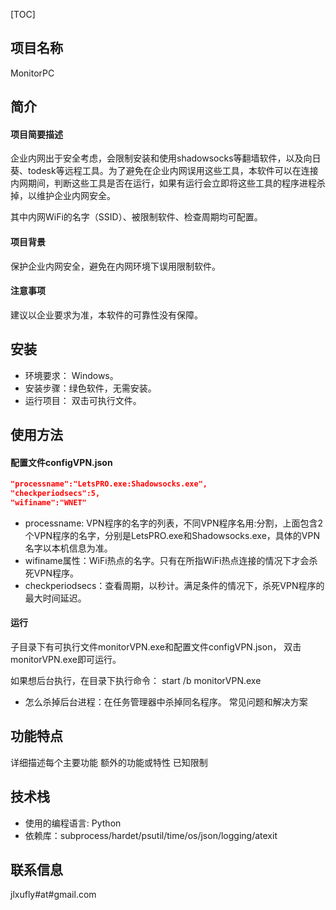 [TOC]

## 项目名称

MonitorPC

## 简介
#### 项目简要描述

企业内网出于安全考虑，会限制安装和使用shadowsocks等翻墙软件，以及向日葵、todesk等远程工具。为了避免在企业内网误用这些工具，本软件可以在连接内网期间，判断这些工具是否在运行，如果有运行会立即将这些工具的程序进程杀掉，以维护企业内网安全。

其中内网WiFi的名字（SSID）、被限制软件、检查周期均可配置。

#### 项目背景
保护企业内网安全，避免在内网环境下误用限制软件。



#### 注意事项

建议以企业要求为准，本软件的可靠性没有保障。

## 安装
+ 环境要求： Windows。
+ 安装步骤：绿色软件，无需安装。
+ 运行项目： 双击可执行文件。

## 使用方法
#### 配置文件configVPN.json
```json
"processname":"LetsPRO.exe:Shadowsocks.exe",
"checkperiodsecs":5,
"wifiname":"WNET"
```
+ processname: VPN程序的名字的列表，不同VPN程序名用:分割，上面包含2个VPN程序的名字，分别是LetsPRO.exe和Shadowsocks.exe，具体的VPN名字以本机信息为准。
+ wifiname属性：WiFi热点的名字。只有在所指WiFi热点连接的情况下才会杀死VPN程序。
+ checkperiodsecs：查看周期，以秒计。满足条件的情况下，杀死VPN程序的最大时间延迟。


#### 运行
子目录下有可执行文件monitorVPN.exe和配置文件configVPN.json，
双击monitorVPN.exe即可运行。

如果想后台执行，在目录下执行命令： start /b monitorVPN.exe

+ 怎么杀掉后台进程：在任务管理器中杀掉同名程序。
常见问题和解决方案

## 功能特点
详细描述每个主要功能
额外的功能或特性
已知限制

## 技术栈
+ 使用的编程语言: Python
+ 依赖库：subprocess/hardet/psutil/time/os/json/logging/atexit

## 联系信息
jlxufly#at#gmail.com
